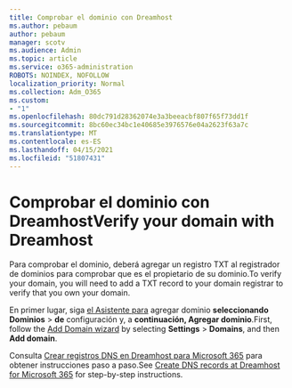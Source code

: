 ```yaml
---
title: Comprobar el dominio con Dreamhost
ms.author: pebaum
author: pebaum
manager: scotv
ms.audience: Admin
ms.topic: article
ms.service: o365-administration
ROBOTS: NOINDEX, NOFOLLOW
localization_priority: Normal
ms.collection: Adm_O365
ms.custom:
- "1"
ms.openlocfilehash: 80dc791d28362074e3a3beeacbf807f65f73dd1f
ms.sourcegitcommit: 8bc60ec34bc1e40685e3976576e04a2623f63a7c
ms.translationtype: MT
ms.contentlocale: es-ES
ms.lasthandoff: 04/15/2021
ms.locfileid: "51807431"
---
```

# <a name="verify-your-domain-with-dreamhost"></a><span data-ttu-id="afbba-102">Comprobar el dominio con Dreamhost</span><span class="sxs-lookup"><span data-stu-id="afbba-102">Verify your domain with Dreamhost</span></span>

<span data-ttu-id="afbba-103">Para comprobar el dominio, deberá agregar un registro TXT al registrador de dominios para comprobar que es el propietario de su dominio.</span><span class="sxs-lookup"><span data-stu-id="afbba-103">To verify your domain, you will need to add a TXT record to your domain registrar to verify that you own your domain.</span></span> 

<span data-ttu-id="afbba-104">En primer lugar, siga [el Asistente para](https://admin.microsoft.com/Adminportal#/Domains) agregar dominio **seleccionando Dominios** \> **de** configuración y, a **continuación, Agregar dominio**.</span><span class="sxs-lookup"><span data-stu-id="afbba-104">First, follow the [Add Domain wizard](https://admin.microsoft.com/Adminportal#/Domains) by selecting **Settings** \> **Domains**, and then **Add domain**.</span></span>
  
<span data-ttu-id="afbba-105">Consulta [Crear registros DNS en Dreamhost para Microsoft 365](https://docs.microsoft.com/microsoft-365/admin/dns/create-dns-records-at-dreamhost) para obtener instrucciones paso a paso.</span><span class="sxs-lookup"><span data-stu-id="afbba-105">See [Create DNS records at Dreamhost for Microsoft 365](https://docs.microsoft.com/microsoft-365/admin/dns/create-dns-records-at-dreamhost) for step-by-step instructions.</span></span>